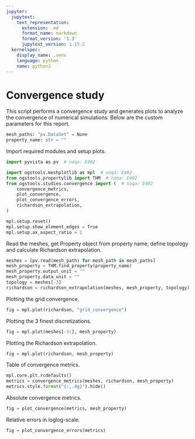 ```yaml
---
jupyter:
  jupytext:
    text_representation:
      extension: .md
      format_name: markdown
      format_version: '1.3'
      jupytext_version: 1.15.2
  kernelspec:
    display_name: .venv
    language: python
    name: python3
---
```


# Convergence study

This script performs a convergence study and generates plots to analyze the
convergence of numerical simulations.
Below are the custom parameters for this report.

```python tags=["parameters"]
mesh_paths: "pv.DataSet" = None
property_name: str = ""
```

Import required modules and setup plots.

```python
import pyvista as pv  # noqa: E402

import ogstools.meshplotlib as mpl  # noqa: E402
from ogstools.propertylib import THM  # noqa: E402
from ogstools.studies.convergence import (  # noqa: E402
    convergence_metrics,
    plot_convergence,
    plot_convergence_errors,
    richardson_extrapolation,
)

mpl.setup.reset()
mpl.setup.show_element_edges = True
mpl.setup.ax_aspect_ratio = 1
```

Read the meshes, get Property object from property name, define topology and calculate Richardson extrapolation.

```python
meshes = [pv.read(mesh_path) for mesh_path in mesh_paths]
mesh_property = THM.find_property(property_name)
mesh_property.output_unit = ""
mesh_property.data_unit = ""
topology = meshes[-3]
richardson = richardson_extrapolation(meshes, mesh_property, topology)
```

Plotting the grid convergence.

```python
fig = mpl.plot(richardson, "grid_convergence")
```

Plotting the 3 finest discretizations.

```python
fig = mpl.plot(meshes[-3:], mesh_property)
```

Plotting the Richardson extrapolation.

```python
fig = mpl.plot(richardson, mesh_property)
```

Table of convergence metrics.

```python
mpl.core.plt.rcdefaults()
metrics = convergence_metrics(meshes, richardson, mesh_property)
metrics.style.format("{:,.4g}").hide()
```

Absolute convergence metrics.

```python
fig = plot_convergence(metrics, mesh_property)
```

Relative errors in loglog-scale.

```python
fig = plot_convergence_errors(metrics)
```

